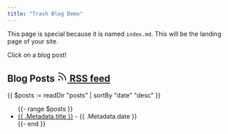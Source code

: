 ```yaml
---
title: "Trash Blog Demo"
---
```


This page is special because it is named `index.md`. This will be the landing page of your site.

Click on a blog post!

## Blog Posts [<svg xmlns="http://www.w3.org/2000/svg" width="24" height="24" viewBox="0 0 24 24" fill="none" stroke="currentColor" stroke-width="2" stroke-linecap="round" stroke-linejoin="round" class="feather feather-rss"><path d="M4 11a9 9 0 0 1 9 9"></path><path d="M4 4a16 16 0 0 1 16 16"></path><circle cx="5" cy="19" r="1"></circle></svg> RSS feed](/rss.xml)

<!-- display all posts in the `posts` directory -->

{{ $posts := readDir "posts" | sortBy "date" "desc" }}

<ul>
{{- range $posts }}
    <li><a href="{{ .Permalink }}">{{ .Metadata.title }}</a> - {{ .Metadata.date }}</li>
{{- end }}
</ul>
